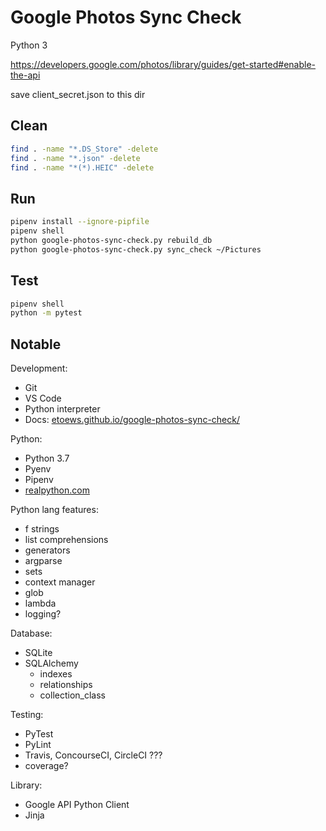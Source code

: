 # Google Photos Sync Check

Python 3

https://developers.google.com/photos/library/guides/get-started#enable-the-api

save client_secret.json to this dir

## Clean

```bash
find . -name "*.DS_Store" -delete
find . -name "*.json" -delete
find . -name "*(*).HEIC" -delete
```

## Run

```bash
pipenv install --ignore-pipfile
pipenv shell
python google-photos-sync-check.py rebuild_db
python google-photos-sync-check.py sync_check ~/Pictures
```

## Test

```bash
pipenv shell
python -m pytest
```

## Notable

Development:
* Git
* VS Code
* Python interpreter
* Docs: [etoews.github.io/google-photos-sync-check/](https://etoews.github.io/google-photos-sync-check/)

Python:
* Python 3.7
* Pyenv
* Pipenv
* [realpython.com](https://realpython.com/)

Python lang features:
* f strings
* list comprehensions
* generators
* argparse
* sets
* context manager
* glob
* lambda
* logging?

Database:
* SQLite
* SQLAlchemy
  * indexes
  * relationships
  * collection_class

Testing:
* PyTest
* PyLint
* Travis, ConcourseCI, CircleCI ???
* coverage?

Library:
* Google API Python Client
* Jinja
